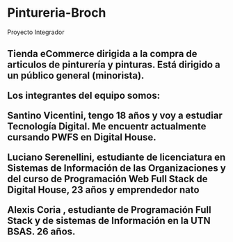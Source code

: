 # Pintureria-Broch
Proyecto Integrador <h2>  

Tienda eCommerce dirigida a la compra de articulos de pinturería y pinturas.
Está dirigido a un público general (minorista).

Los integrantes del equipo somos:

Santino Vicentini, tengo 18 años y voy a estudiar Tecnología Digital.  Me encuentr actualmente cursando  PWFS en Digital House. 

Luciano Serenellini, estudiante de licenciatura en Sistemas de Información de las Organizaciones y del curso de Programación Web Full Stack de Digital House, 23 años y emprendedor nato 

Alexis Coria , estudiante de Programación Full Stack y de sistemas de Información en la UTN BSAS. 26 años.
